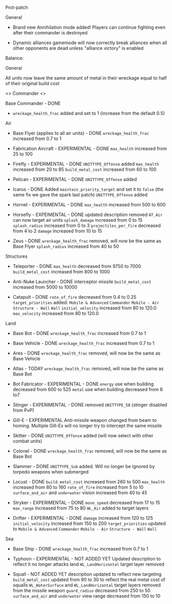 Prot-patch




General

- Brand new Annihilation mode added! Players can continue fighting even after their commander is destroyed

- Dynamic alliances gamemode will now correctly break alliances when all other opponents are dead unless "alliance victory" is enabled







Balance:


General

All units now leave the same amount of metal in their wreckage equal to half of their original build cost




<> Commander <>

Base Commander - DONE
- `wreckage_health_frac` added and set to 1 (increase from the default 0.5)





Air

- Base Flyer (applies to all air units) - DONE
`wreckage_health_frac` increased from 0.7 to 1


- Fabrication Aircraft - EXPERIMENTAL - DONE
`max_health` increased from 25 to 100


- Firefly - EXPERIMENTAL - DONE
`UNITTYPE_Offense` added
`max_health` increased from 20 to 85
`build_metal_cost` increased from 60 to 100 


- Pelican - EXPERIMENTAL - DONE
`UNITTYPE_Offense` added


- Icarus - DONE
Added `maintain_priority_target` and set it to `false` (the same fix we gave the spark last patch)
`UNITTYPE_Offense` added


- Hornet - EXPERIMENTAL - DONE
`max_health` increased from 500 to 600


- Horsefly - EXPEIMENTAL - DONE
updated description
removed `AT_Air` 
can now target air units
`splash_damage` increased from 0 to 15
`splash_radius` increased from 0 to 3
`projectiles_per_fire` decreased from 4 to 2
`damage` increased from 10 to 15


- Zeus - DONE
`wreckage_health_frac` removed, will now be the same as Base Flyer
`splash_radius` increased from 40 to 50




Structures

- Teleporter - DONE
`max_health` decreased from 9750 to 7000    
`build_metal_cost` increased from 800 to 1000


- Anti-Nuke Launcher - DONE
interceptor missile `build_metal_cost` increased from 5000 to 10000

- Catapult - DONE
`rate_of_fire` decreased from 0.4 to 0.25
`target_priorities` added:
    `Mobile & Advanced`
    `Commander`
    `Mobile - Air`
    `Structure - Wall`
    `Wall`
`initial_velocity` increased from 80 to 120.0
`max_velocity` increased from 80 to 120.0



Land

- Base Bot - DONE
`wreckage_health_frac` increased from 0.7 to 1

- Base Vehicle - DONE
`wreckage_health_frac` increased from 0.7 to 1

- Ares - DONE
`wreckage_health_frac` removed, will now be the same as Base Vehicle

- Atlas - TODAY
`wreckage_health_frac` removed, will now be the same as Base Bot


- Bot Fabricator - EXPERIMENTAL - DONE
`energy` use when building decreased from 600 to 525
`metal` use when building decreased from 8 to7

- Stinger - EXPERIMENTAL - DONE
removed `UNITTYPE_58` (stinger disabled from PvP)

- Gill-E - EXPERIMENTAL
Anti-missile weapon changed from beam to homing. Multiple Gill-Es will no longer try to intercept the same missile


- Skitter - DONE
`UNITTYPE_Offense` added (will now select with other combat units)

- Colonel - DONE
`wreckage_health_frac` removed, will now be the same as Base Bot

- Slammer - DONE
`UNITTYPE_Sub` added. Will no longer be ignored by torpedo weapons when submerged

- Locust - DONE
`build_metal_cost` increased from 260 to 500
`max_health` increased from 80 to 160
`rate_of_fire` increased from 5 to 10
`surface_and_air` and `underwater` vision increased from 40 to 45


- Stryker - EXPERIMENTAL - DONE
`move_speed` decreased from 17 to 15
`max_range` increased from 75 to 80
`WL_Air` added to target layers


- Drifter - EXPERIMENTAL - DONE
`damage` increased from 120 to 125
`initial_velocity` increased from 150 to 200
`target_priorities` updated to
    `Mobile & Advanced`
    `Commander`
    `Mobile - Air`
    `Structure - Wall`
    `Wall`



Sea

 - Base Ship - DONE
`wreckage_health_frac` increased from 0.7 to 1




- Typhoon - EXPERIMENTAL - NOT ADDED YET
Updated description to reflect it no longer attacks land
`WL_LandHorizontal` target layer removed

- Squall - NOT ADDED YET
description updated to reflect new targeting
`build_metal_cost` updated from 90 to 30 to reflect the real metal cost of squalls
`WL_WaterSurface` and `WL_LandHorizontal` target layers removed from the missile weapon
`guard_radius` decreased from 250 to 50
`surface_and_air` and `underwater` view range decreased from 150 to 10
